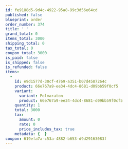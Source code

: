 ```yaml
---
id: fe9188d5-9d4c-4922-95a8-99c3d56e64cd
published: false
blueprint: order
order_number: 374
title: ' '
grand_total: 0
items_total: 3000
shipping_total: 0
tax_total: 0
coupon_total: 3000
is_paid: false
is_shipped: false
is_refunded: false
items:
  -
    id: e9d1577d-30cf-4769-a351-b07d4587264c
    product: 66e767a9-ee34-4dc4-8681-d09bb59f0cf5
    variant:
      variant: Polmaraton
      product: 66e767a9-ee34-4dc4-8681-d09bb59f0cf5
    quantity: 1
    total: 3000
    tax:
      amount: 0
      rate: 0
      price_includes_tax: true
    metadata: {  }
coupon: 619efa7a-c53a-4882-b653-d9d29163083f
---
```


